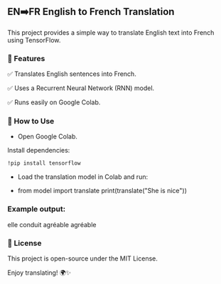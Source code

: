 ## EN➡️FR English to French Translation

This project provides a simple way to translate English text into French using TensorFlow.

### 📌 Features

✅ Translates English sentences into French.

✅ Uses a Recurrent Neural Network (RNN) model.

✅ Runs easily on Google Colab.

### 🚀 How to Use

- Open Google Colab.

Install dependencies:
```bash
!pip install tensorflow
```

- Load the translation model in Colab and run:

- from model import translate
  print(translate("She is nice"))

### Example output:

elle conduit agréable agréable

### 📜 License

This project is open-source under the MIT License.

Enjoy translating! 🌍✨
